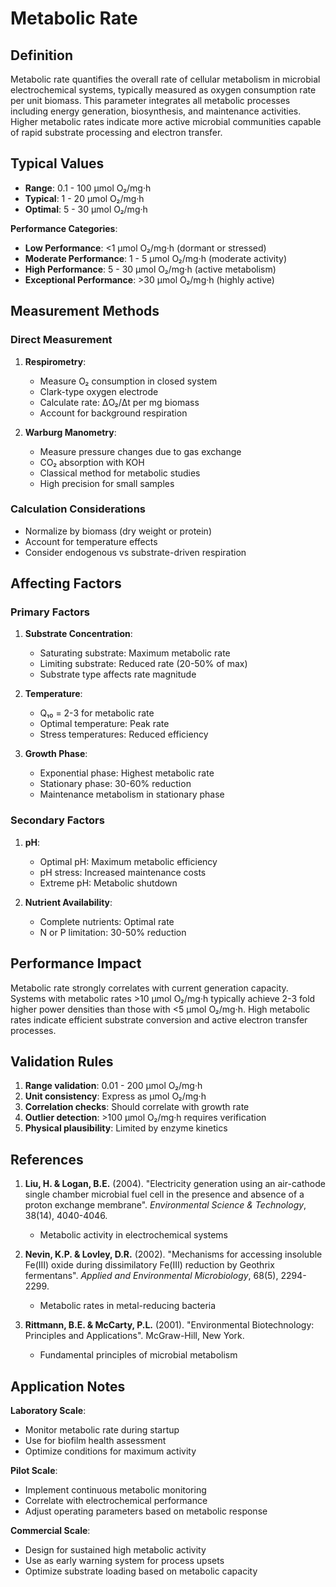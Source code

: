 <!--
Parameter ID: metabolic_rate
Category: biological
Generated: 2025-01-16T10:39:00.000Z
-->

# Metabolic Rate

## Definition

Metabolic rate quantifies the overall rate of cellular metabolism in microbial
electrochemical systems, typically measured as oxygen consumption rate per unit
biomass. This parameter integrates all metabolic processes including energy
generation, biosynthesis, and maintenance activities. Higher metabolic rates
indicate more active microbial communities capable of rapid substrate processing
and electron transfer.

## Typical Values

- **Range**: 0.1 - 100 μmol O₂/mg·h
- **Typical**: 1 - 20 μmol O₂/mg·h
- **Optimal**: 5 - 30 μmol O₂/mg·h

**Performance Categories**:

- **Low Performance**: <1 μmol O₂/mg·h (dormant or stressed)
- **Moderate Performance**: 1 - 5 μmol O₂/mg·h (moderate activity)
- **High Performance**: 5 - 30 μmol O₂/mg·h (active metabolism)
- **Exceptional Performance**: >30 μmol O₂/mg·h (highly active)

## Measurement Methods

### Direct Measurement

1. **Respirometry**:
   - Measure O₂ consumption in closed system
   - Clark-type oxygen electrode
   - Calculate rate: ΔO₂/Δt per mg biomass
   - Account for background respiration

2. **Warburg Manometry**:
   - Measure pressure changes due to gas exchange
   - CO₂ absorption with KOH
   - Classical method for metabolic studies
   - High precision for small samples

### Calculation Considerations

- Normalize by biomass (dry weight or protein)
- Account for temperature effects
- Consider endogenous vs substrate-driven respiration

## Affecting Factors

### Primary Factors

1. **Substrate Concentration**:
   - Saturating substrate: Maximum metabolic rate
   - Limiting substrate: Reduced rate (20-50% of max)
   - Substrate type affects rate magnitude

2. **Temperature**:
   - Q₁₀ = 2-3 for metabolic rate
   - Optimal temperature: Peak rate
   - Stress temperatures: Reduced efficiency

3. **Growth Phase**:
   - Exponential phase: Highest metabolic rate
   - Stationary phase: 30-60% reduction
   - Maintenance metabolism in stationary phase

### Secondary Factors

1. **pH**:
   - Optimal pH: Maximum metabolic efficiency
   - pH stress: Increased maintenance costs
   - Extreme pH: Metabolic shutdown

2. **Nutrient Availability**:
   - Complete nutrients: Optimal rate
   - N or P limitation: 30-50% reduction

## Performance Impact

Metabolic rate strongly correlates with current generation capacity. Systems
with metabolic rates >10 μmol O₂/mg·h typically achieve 2-3 fold higher power
densities than those with <5 μmol O₂/mg·h. High metabolic rates indicate
efficient substrate conversion and active electron transfer processes.

## Validation Rules

1. **Range validation**: 0.01 - 200 μmol O₂/mg·h
2. **Unit consistency**: Express as μmol O₂/mg·h
3. **Correlation checks**: Should correlate with growth rate
4. **Outlier detection**: >100 μmol O₂/mg·h requires verification
5. **Physical plausibility**: Limited by enzyme kinetics

## References

1. **Liu, H. & Logan, B.E.** (2004). "Electricity generation using an
   air-cathode single chamber microbial fuel cell in the presence and absence of
   a proton exchange membrane". _Environmental Science & Technology_, 38(14),
   4040-4046.
   - Metabolic activity in electrochemical systems

2. **Nevin, K.P. & Lovley, D.R.** (2002). "Mechanisms for accessing insoluble
   Fe(III) oxide during dissimilatory Fe(III) reduction by Geothrix fermentans".
   _Applied and Environmental Microbiology_, 68(5), 2294-2299.
   - Metabolic rates in metal-reducing bacteria

3. **Rittmann, B.E. & McCarty, P.L.** (2001). "Environmental Biotechnology:
   Principles and Applications". McGraw-Hill, New York.
   - Fundamental principles of microbial metabolism

## Application Notes

**Laboratory Scale**:

- Monitor metabolic rate during startup
- Use for biofilm health assessment
- Optimize conditions for maximum activity

**Pilot Scale**:

- Implement continuous metabolic monitoring
- Correlate with electrochemical performance
- Adjust operating parameters based on metabolic response

**Commercial Scale**:

- Design for sustained high metabolic activity
- Use as early warning system for process upsets
- Optimize substrate loading based on metabolic capacity
